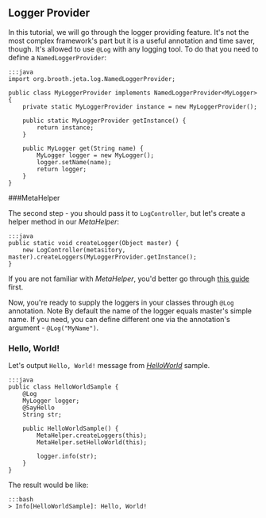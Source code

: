 <div class="page-header">
    <h2>Logger Provider</h2>
</div>

In this tutorial, we will go through the logger providing feature. It's not the most complex framework's part but it is a useful annotation and time saver, though. It's allowed to use `@Log` with any logging tool. To do that you need to define a `NamedLoggerProvider`:

    :::java
    import org.brooth.jeta.log.NamedLoggerProvider;

    public class MyLoggerProvider implements NamedLoggerProvider<MyLogger> {
        private static MyLoggerProvider instance = new MyLoggerProvider();

        public static MyLoggerProvider getInstance() {
            return instance;
        }

        public MyLogger get(String name) {
            MyLogger logger = new MyLogger();
            logger.setName(name);
            return logger;
        }
    }

###MetaHelper

The second step - you should pass it to `LogController`, but let's create a helper method in our *MetaHelper*:

    :::java
    public static void createLogger(Object master) {
        new LogController(metasitory, master).createLoggers(MyLoggerProvider.getInstance();
    }

If you are not familiar with *MetaHelper*, you'd better go through [this guide](/guide/meta-helper) first.

Now, you're ready to supply the loggers in your classes through `@Log` annotation. <span class="label label-info">Note</span> By default the name of the logger equals master's simple name. If you need, you can define different one via the annotation's argument - `@Log("MyName")`.

### Hello, World!
Let's output `Hello, World!` message from [*HelloWorld*](/guide/code-generating#HelloWorldSample) sample.

    :::java
    public class HelloWorldSample {
        @Log
        MyLogger logger;
        @SayHello
        String str;

        public HelloWorldSample() {
            MetaHelper.createLoggers(this);
            MetaHelper.setHelloWorld(this);

            logger.info(str);
        }
    }

The result would be like:

    :::bash
    > Info[HelloWorldSample]: Hello, World!

